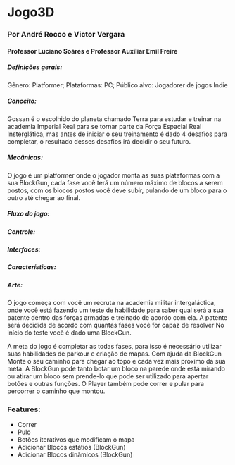 # Jogo3D

### Por André Rocco e Victor Vergara
#### Professor Luciano Soáres e Professor Auxíliar Emil Freire


##### Definições gerais:
  Gênero: Platformer;
  Plataformas: PC;
  Público alvo: Jogadorer de jogos Indie
  
##### Conceito:

  Gossan é o escolhido do planeta chamado Terra para estudar e treinar na academia Imperial Real para se tornar parte da Força Espacial Real Insterglática, mas antes de iniciar o seu treinamento é dado 4 desafios para completar, o resultado desses desafios irá decidir o seu futuro.
  
##### Mecânicas:

  O jogo é um platformer onde o jogador monta as suas plataformas com a sua BlockGun, cada fase você terá um número máximo de blocos a serem postos, com os blocos postos você deve subir, pulando de um bloco para o outro até chegar ao final.

##### Fluxo do jogo:

##### Controle:

##### Interfaces:

##### Características:

##### Arte:
  
O jogo começa com você um recruta na academia militar intergaláctica, onde você está fazendo um teste de habilidade para saber qual será a sua patente dentro das forças armadas e treinado de acordo com ela. A patente será decidida de acordo com quantas fases você for capaz de resolver 
No início do teste você é dado uma BlockGun.

A meta do jogo é completar as todas fases, para isso é necessário utilizar suas habilidades de parkour e criação de mapas. 
Com ajuda da BlockGun Monte o seu caminho para chegar ao topo e cada vez mais próximo da sua meta.
A BlockGun pode tanto botar um bloco na parede onde está mirando ou atirar um bloco sem prende-lo que pode ser utilizado para apertar botões e outras funções.
O Player também pode correr e pular para percorrer o caminho que montou.



### Features:

- Correr
- Pulo
- Botões iterativos que modificam o mapa
- Adicionar Blocos estátios (BlockGun)
- Adicionar Blocos dinâmicos (BlockGun)



